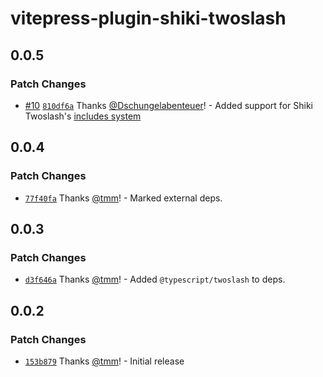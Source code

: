 # vitepress-plugin-shiki-twoslash

## 0.0.5

### Patch Changes

- [#10](https://github.com/wagmi-dev/vitepress-plugin-shiki-twoslash/pull/10) [`810df6a`](https://github.com/wagmi-dev/vitepress-plugin-shiki-twoslash/commit/810df6a364f0304c6cbb38e49a5ece519915b6e9) Thanks [@Dschungelabenteuer](https://github.com/Dschungelabenteuer)! - Added support for Shiki Twoslash's [includes system](https://github.com/shikijs/twoslash/blob/main/site/components/docs/DRY.mdx)

## 0.0.4

### Patch Changes

- [`77f40fa`](https://github.com/wagmi-dev/vitepress-plugin-shiki-twoslash/commit/77f40fa1b48cb02d269719255f059ce2953eb764) Thanks [@tmm](https://github.com/tmm)! - Marked external deps.

## 0.0.3

### Patch Changes

- [`d3f646a`](https://github.com/wagmi-dev/vitepress-plugin-shiki-twoslash/commit/d3f646a95daa06c5c713da895e5b138749568849) Thanks [@tmm](https://github.com/tmm)! - Added `@typescript/twoslash` to deps.

## 0.0.2

### Patch Changes

- [`153b879`](https://github.com/wagmi-dev/vitepress-plugin-shiki-twoslash/commit/153b879bf9e9f09633b760b0d0c4065bcdf3b260) Thanks [@tmm](https://github.com/tmm)! - Initial release
